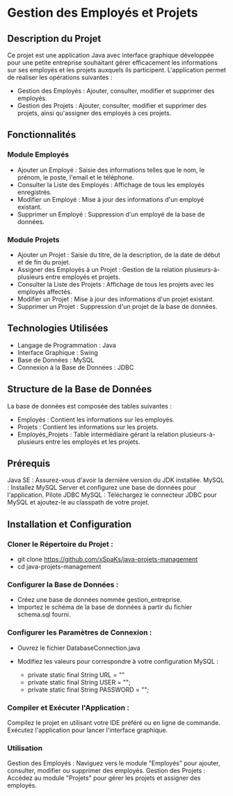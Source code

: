 # Gestion des Employés et Projets

## Description du Projet
Ce projet est une application Java avec interface graphique développée pour une petite entreprise souhaitant gérer efficacement les informations sur ses employés et les projets auxquels ils participent. L'application permet de réaliser les opérations suivantes :

- Gestion des Employés : Ajouter, consulter, modifier et supprimer des employés.
- Gestion des Projets : Ajouter, consulter, modifier et supprimer des projets, ainsi qu'assigner des employés à ces projets.
  
## Fonctionnalités

### Module Employés
- Ajouter un Employé : Saisie des informations telles que le nom, le prénom, le poste, l'email et le téléphone.
- Consulter la Liste des Employés : Affichage de tous les employés enregistrés.
- Modifier un Employé : Mise à jour des informations d'un employé existant.
- Supprimer un Employé : Suppression d'un employé de la base de données.

### Module Projets
- Ajouter un Projet : Saisie du titre, de la description, de la date de début et de fin du projet.
- Assigner des Employés à un Projet : Gestion de la relation plusieurs-à-plusieurs entre employés et projets.
- Consulter la Liste des Projets : Affichage de tous les projets avec les employés affectés.
- Modifier un Projet : Mise à jour des informations d'un projet existant.
- Supprimer un Projet : Suppression d'un projet de la base de données.

## Technologies Utilisées

- Langage de Programmation : Java
- Interface Graphique : Swing
- Base de Données : MySQL
- Connexion à la Base de Données : JDBC


## Structure de la Base de Données
La base de données est composée des tables suivantes :

- Employés : Contient les informations sur les employés.
- Projets : Contient les informations sur les projets.
- Employés_Projets : Table intermédiaire gérant la relation plusieurs-à-plusieurs entre les employés et les projets.

## Prérequis
Java SE : Assurez-vous d'avoir la dernière version du JDK installée.
MySQL : Installez MySQL Server et configurez une base de données pour l'application.
Pilote JDBC MySQL : Téléchargez le connecteur JDBC pour MySQL et ajoutez-le au classpath de votre projet.


## Installation et Configuration

### Cloner le Répertoire du Projet :

- git clone https://github.com/xSpaKs/java-projets-management
- cd java-projets-management

### Configurer la Base de Données :

- Créez une base de données nommée gestion_entreprise.
- Importez le schéma de la base de données à partir du fichier schema.sql fourni.

### Configurer les Paramètres de Connexion :

- Ouvrez le fichier DatabaseConnection.java
- Modifiez les valeurs pour correspondre à votre configuration MySQL :

  - private static final String URL = ""
  - private static final String USER = "";
  - private static final String PASSWORD = "";

### Compiler et Exécuter l'Application :

Compilez le projet en utilisant votre IDE préféré ou en ligne de commande.
Exécutez l'application pour lancer l'interface graphique.


### Utilisation
Gestion des Employés : Naviguez vers le module "Employés" pour ajouter, consulter, modifier ou supprimer des employés.
Gestion des Projets : Accédez au module "Projets" pour gérer les projets et assigner des employés.
